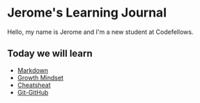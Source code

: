 # Jerome's Learning Journal

Hello, my name is Jerome and I'm a new student at Codefellows.

## Today we will learn
- [Markdown](markdown.md)
- [Growth Mindset](growth-mindset.md)
- [Cheatsheat](cheatsheat1.md)
- [Git-GitHub](git-github.md)






